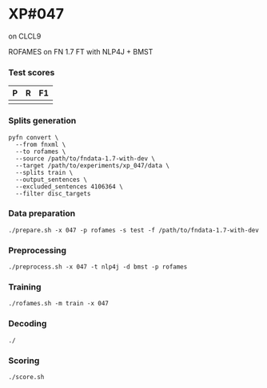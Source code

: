 # XP\#047

on CLCL9

ROFAMES on FN 1.7 FT with NLP4J + BMST

### Test scores
| P| R | F1 |
| --- | --- | --- |
|  |  |  |

### Splits generation
```
pyfn convert \
  --from fnxml \
  --to rofames \
  --source /path/to/fndata-1.7-with-dev \
  --target /path/to/experiments/xp_047/data \
  --splits train \
  --output_sentences \
  --excluded_sentences 4106364 \
  --filter disc_targets
```

### Data preparation
```
./prepare.sh -x 047 -p rofames -s test -f /path/to/fndata-1.7-with-dev
```

### Preprocessing
```
./preprocess.sh -x 047 -t nlp4j -d bmst -p rofames
```

### Training
```
./rofames.sh -m train -x 047
```

### Decoding
```
./
```

### Scoring
```
./score.sh
```
